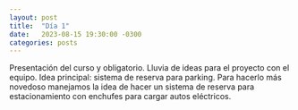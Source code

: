 ```yaml
---
layout: post
title:  "Día 1"
date:   2023-08-15 19:30:00 -0300
categories: posts
---
```

Presentación del curso y obligatorio. Lluvia de ideas para el proyecto con el equipo. Idea principal: sistema de reserva para parking. Para hacerlo más novedoso manejamos la idea de hacer un sistema de reserva para estacionamiento con enchufes para cargar autos eléctricos.

